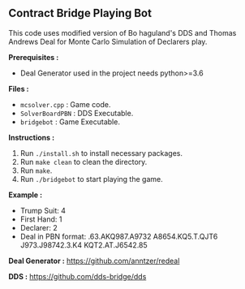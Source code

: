 ## Contract Bridge Playing Bot

This code uses modified version of Bo haguland's DDS and Thomas Andrews Deal for Monte Carlo Simulation of Declarers play.

**Prerequisites :**
- Deal Generator used in the project needs python>=3.6

**Files :**
- `mcsolver.cpp` : Game code.
- `SolverBoardPBN` : DDS Executable.
- `bridgebot` : Game Executable.

**Instructions :**
1. Run `./install.sh` to install necessary packages.
2. Run `make clean` to clean the directory.
2. Run `make`.
3. Run `./bridgebot` to start playing the game.

**Example :**
- Trump Suit: 4
- First Hand: 1
- Declarer:   2
- Deal in PBN format: .63.AKQ987.A9732 A8654.KQ5.T.QJT6 J973.J98742.3.K4 KQT2.AT.J6542.85


**Deal Generator :**
https://github.com/anntzer/redeal

**DDS :**
https://github.com/dds-bridge/dds

